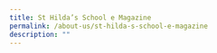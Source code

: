 ```yaml
---
title: St Hilda’s School e Magazine
permalink: /about-us/st-hilda-s-school-e-magazine
description: ""
---
```

